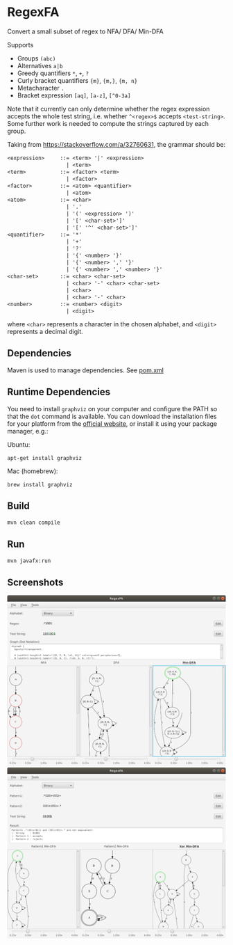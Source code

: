 # RegexFA
Convert a small subset of regex to NFA/ DFA/ Min-DFA

Supports
- Groups `(abc)`
- Alternatives `a|b`
- Greedy quantifiers `*`, `+`, `?`
- Curly bracket quantifiers `{m}`, `{m,}`, `{m, n}`
- Metacharacter `.`
- Bracket expression `[aq]`, `[a-z]`, `[^0-3a]`

Note that it currently can only determine whether the regex expression accepts the whole test string, i.e. whether `^<regex>$` accepts `<test-string>`.
Some further work is needed to compute the strings captured by each group.     

Taking from https://stackoverflow.com/a/32760631, the grammar should be:
```
<expression>     ::= <term> '|' <expression>
                   | <term>
<term>           ::= <factor> <term>
                   | <factor>
<factor>         ::= <atom> <quantifier>
                   | <atom>
<atom>           ::= <char>
                   | '.'
                   | '(' <expression> ')'
                   | '[' <char-set>']'
                   | '[' '^' <char-set>']'
<quantifier>     ::= '*'
                   | '+'
                   | '?'
                   | '{' <number> '}'
                   | '{' <number> ',' '}'
                   | '{' <number> ',' <number> '}'
<char-set>       ::= <char> <char-set>
                   | <char> '-' <char> <char-set>
                   | <char>
                   | <char> '-' <char>
<number>         ::= <number> <digit>
                   | <digit>
```
where `<char>` represents a character in the chosen alphabet, and `<digit>` represents a decimal digit.

## Dependencies
Maven is used to manage dependencies. See [pom.xml](pom.xml)

## Runtime Dependencies
You need to install `graphviz` on your computer and configure the PATH so that the `dot` command is available.
You can download the installation files for your platform from the [official website](https://www.graphviz.org/), or install it using your package manager, e.g.: 

Ubuntu:
```
apt-get install graphviz
```

Mac (homebrew):
```
brew install graphviz
```

## Build
```
mvn clean compile
```

## Run
```
mvn javafx:run
```

## Screenshots
![](image/screenshot1.png)
![](image/screenshot2.png)
